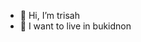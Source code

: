 - 👋 Hi, I’m trisah
- 🌱 I want to live in bukidnon 

<!---
trisah03/trisah03 is a ✨ special ✨ repository because its `README.md` (this file) appears on your GitHub profile.
You can click the Preview link to take a look at your changes.
--->

